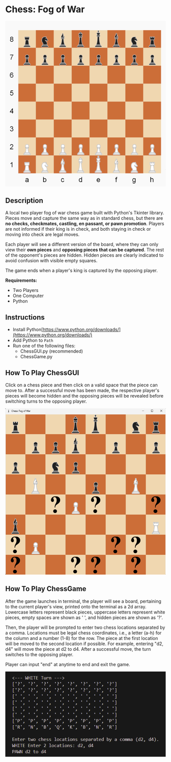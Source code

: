 # Chess: Fog of War

![Chess Board](/assets/board.png "Chess Board")

## Description

A local two player fog of war chess game built with Python's Tkinter library. Pieces move and capture the same way as in standard chess, but there are **no checks, checkmates, castling, en passant, or pawn promotion**. Players are not informed if their king is in check, and both staying in check or moving into check are legal moves. 

Each player will see a different version of the board, where they can only view their **own pieces** and **opposing pieces that can be captured**. The rest of the opponent's pieces are hidden. Hidden pieces are clearly indicated to avoid confusion with visible empty squares. 

The game ends when a player's king is captured by the opposing player.

**Requirements:**
* Two Players
* One Computer
* Python

## Instructions

* Install Python[https://www.python.org/downloads/](https://www.python.org/downloads/)
* Add Python to <code>Path</code>
* Run one of the following files:
    * ChessGUI.py (recommended)
    * ChessGame.py

## How To Play ChessGUI

Click on a chess piece and then click on a valid space that the piece can move to. After a successful move has been made, the respective player's pieces will become hidden and the opposing pieces will be revealed before switching turns to the opposing player.

![GUI Example](/assets/gui_example.png "GUI Example")

## How To Play ChessGame

After the game launches in terminal, the player will see a board, pertaining to the current player's view, printed onto the terminal as a 2d array. Lowercase letters represent black pieces, uppercase letters represent white pieces, empty spaces are shown as ' ', and hidden pieces are shown as '?'. 

Then, the player will be prompted to enter two chess locations separated by a comma. Locations must be legal chess coordinates, i.e., a letter (a-h) for the column and a number (1-8) for the row. The piece at the first location will be moved to the second location if possible. For example, entering "d2, d4" will move the piece at d2 to d4. After a successful move, the turn switches to the opposing player.


Player can input "end" at anytime to end and exit the game.

![Terminal Example](/assets/terminal_example.png "Terminal Example")
